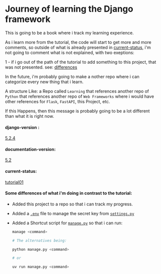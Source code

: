 # Journey of learning the Django framework

This is going to be a book where i track my learning experience.

As i learn more from the tutorial, the code will start to get more and more comments, so outside of what is already presented in [current-status](#current-status), i'm not going to comment what is not explained, with two exeptions:

1 - if i go out of the path of the tutorial to add something to this project, that was not presented. see: [differences](#some-differences-from-what-im-doing-in-the-documentation-tutorial)

In the future, i'm probably going to make a nother repo where i can categorize every new thing that i learn.

A structure Like: a Repo called `Learning` that references another repo of `Python` that references another repo of `Web Frameworks` where i would have other references for `Flask`, `FastAPI`, this Project, etc.

If this Happens, then this message is probably going to be a lot different than what it is right now.

#### django-version : 
[5.2.4](/pyproject.toml#L8)
#### documentation-version: 
[5.2](https://docs.djangoproject.com/en/5.2/) 
#### current-status: 
[tutorial01](https://docs.djangoproject.com/en/5.2/intro/tutorial01/)

#### Some differences of what i'm doing in contrast to the tutorial:
- Added this project to a repo so that i can track my progress.

- Added a [`.env`](./.env.example) file to manage the secret key from [`settings.py`](./src/mysite/settings.py#L12)

- Added a Shortcut script for [`manage.py`](./src/manage.py) so that i can run:
    ```sh
    manage <command>

    # The alternatives being:

    python manage.py <command>

    # or

    uv run manage.py <command>
    ```
